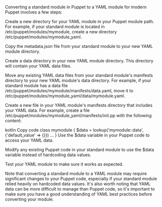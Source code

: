 

Converting a standard module in Puppet to a YAML module for modern Puppet involves a few steps:

Create a new directory for your YAML module in your Puppet module path. For example, if your standard module is located in /etc/puppet/modules/mymodule, create a new directory /etc/puppet/modules/mymodule_yaml.

Copy the metadata.json file from your standard module to your new YAML module directory.

Create a data directory in your new YAML module directory. This directory will contain your YAML data files.

Move any existing YAML data files from your standard module's manifests directory to your new YAML module's data directory. For example, if your standard module has a data file /etc/puppet/modules/mymodule/manifests/data.yaml, move it to /etc/puppet/modules/mymodule_yaml/data/mymodule.yaml.

Create a new file in your YAML module's manifests directory that includes your YAML data. For example, create a file /etc/puppet/modules/mymodule_yaml/manifests/init.pp with the following content:

kotlin
Copy code
class mymodule {
  $data = lookup('mymodule::data', {'default_value' => {}})
  ...
}
Use the $data variable in your Puppet code to access your YAML data.

Modify any existing Puppet code in your standard module to use the $data variable instead of hardcoding data values.

Test your YAML module to make sure it works as expected.

Note that converting a standard module to a YAML module may require significant changes to your Puppet code, especially if your standard module relied heavily on hardcoded data values. It's also worth noting that YAML data can be more difficult to manage than Puppet code, so it's important to make sure you have a good understanding of YAML best practices before converting your module.
